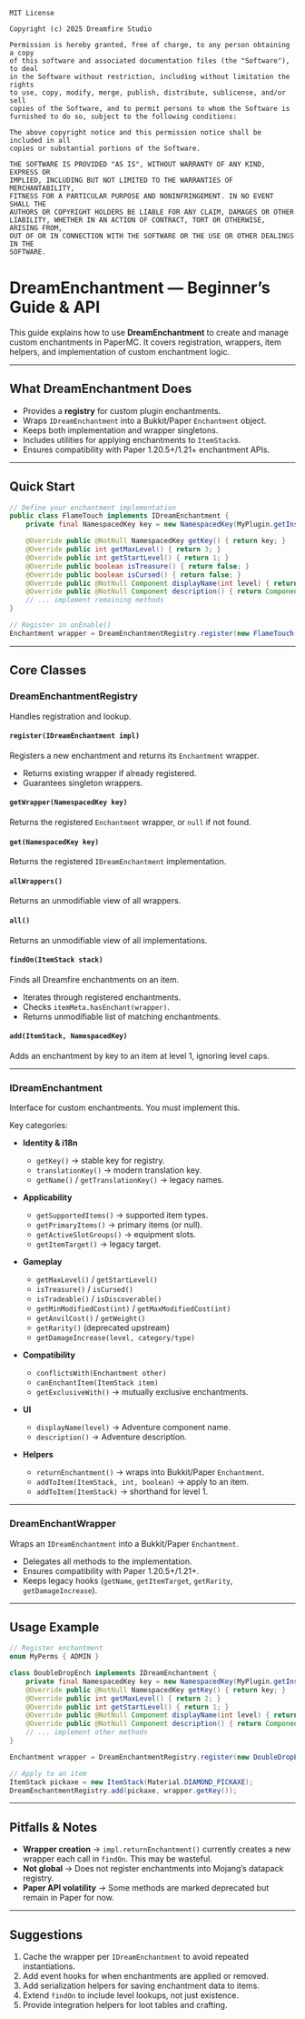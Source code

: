 ```
MIT License

Copyright (c) 2025 Dreamfire Studio

Permission is hereby granted, free of charge, to any person obtaining a copy
of this software and associated documentation files (the "Software"), to deal
in the Software without restriction, including without limitation the rights
to use, copy, modify, merge, publish, distribute, sublicense, and/or sell
copies of the Software, and to permit persons to whom the Software is
furnished to do so, subject to the following conditions:

The above copyright notice and this permission notice shall be included in all
copies or substantial portions of the Software.

THE SOFTWARE IS PROVIDED "AS IS", WITHOUT WARRANTY OF ANY KIND, EXPRESS OR
IMPLIED, INCLUDING BUT NOT LIMITED TO THE WARRANTIES OF MERCHANTABILITY,
FITNESS FOR A PARTICULAR PURPOSE AND NONINFRINGEMENT. IN NO EVENT SHALL THE
AUTHORS OR COPYRIGHT HOLDERS BE LIABLE FOR ANY CLAIM, DAMAGES OR OTHER
LIABILITY, WHETHER IN AN ACTION OF CONTRACT, TORT OR OTHERWISE, ARISING FROM,
OUT OF OR IN CONNECTION WITH THE SOFTWARE OR THE USE OR OTHER DEALINGS IN THE
SOFTWARE.
```

# DreamEnchantment — Beginner’s Guide & API

This guide explains how to use **DreamEnchantment** to create and manage custom enchantments in PaperMC. It covers registration, wrappers, item helpers, and implementation of custom enchantment logic.

---

## What DreamEnchantment Does

* Provides a **registry** for custom plugin enchantments.
* Wraps `IDreamEnchantment` into a Bukkit/Paper `Enchantment` object.
* Keeps both implementation and wrapper singletons.
* Includes utilities for applying enchantments to `ItemStack`s.
* Ensures compatibility with Paper 1.20.5+/1.21+ enchantment APIs.

---

## Quick Start

```java
// Define your enchantment implementation
public class FlameTouch implements IDreamEnchantment {
    private final NamespacedKey key = new NamespacedKey(MyPlugin.getInstance(), "flame_touch");

    @Override public @NotNull NamespacedKey getKey() { return key; }
    @Override public int getMaxLevel() { return 3; }
    @Override public int getStartLevel() { return 1; }
    @Override public boolean isTreasure() { return false; }
    @Override public boolean isCursed() { return false; }
    @Override public @NotNull Component displayName(int level) { return Component.text("Flame Touch " + level); }
    @Override public @NotNull Component description() { return Component.text("Sets blocks on fire when mined"); }
    // ... implement remaining methods
}

// Register in onEnable()
Enchantment wrapper = DreamEnchantmentRegistry.register(new FlameTouch());
```

---

## Core Classes

### **DreamEnchantmentRegistry**

Handles registration and lookup.

#### `register(IDreamEnchantment impl)`

Registers a new enchantment and returns its `Enchantment` wrapper.

* Returns existing wrapper if already registered.
* Guarantees singleton wrappers.

#### `getWrapper(NamespacedKey key)`

Returns the registered `Enchantment` wrapper, or `null` if not found.

#### `get(NamespacedKey key)`

Returns the registered `IDreamEnchantment` implementation.

#### `allWrappers()`

Returns an unmodifiable view of all wrappers.

#### `all()`

Returns an unmodifiable view of all implementations.

#### `findOn(ItemStack stack)`

Finds all Dreamfire enchantments on an item.

* Iterates through registered enchantments.
* Checks `itemMeta.hasEnchant(wrapper)`.
* Returns unmodifiable list of matching enchantments.

#### `add(ItemStack, NamespacedKey)`

Adds an enchantment by key to an item at level 1, ignoring level caps.

---

### **IDreamEnchantment**

Interface for custom enchantments. You must implement this.

Key categories:

* **Identity & i18n**

    * `getKey()` → stable key for registry.
    * `translationKey()` → modern translation key.
    * `getName()` / `getTranslationKey()` → legacy names.

* **Applicability**

    * `getSupportedItems()` → supported item types.
    * `getPrimaryItems()` → primary items (or null).
    * `getActiveSlotGroups()` → equipment slots.
    * `getItemTarget()` → legacy target.

* **Gameplay**

    * `getMaxLevel()` / `getStartLevel()`
    * `isTreasure()` / `isCursed()`
    * `isTradeable()` / `isDiscoverable()`
    * `getMinModifiedCost(int)` / `getMaxModifiedCost(int)`
    * `getAnvilCost()` / `getWeight()`
    * `getRarity()` (deprecated upstream)
    * `getDamageIncrease(level, category/type)`

* **Compatibility**

    * `conflictsWith(Enchantment other)`
    * `canEnchantItem(ItemStack item)`
    * `getExclusiveWith()` → mutually exclusive enchantments.

* **UI**

    * `displayName(level)` → Adventure component name.
    * `description()` → Adventure description.

* **Helpers**

    * `returnEnchantment()` → wraps into Bukkit/Paper `Enchantment`.
    * `addToItem(ItemStack, int, boolean)` → apply to an item.
    * `addToItem(ItemStack)` → shorthand for level 1.

---

### **DreamEnchantWrapper**

Wraps an `IDreamEnchantment` into a Bukkit/Paper `Enchantment`.

* Delegates all methods to the implementation.
* Ensures compatibility with Paper 1.20.5+/1.21+.
* Keeps legacy hooks (`getName`, `getItemTarget`, `getRarity`, `getDamageIncrease`).

---

## Usage Example

```java
// Register enchantment
enum MyPerms { ADMIN }

class DoubleDropEnch implements IDreamEnchantment {
    private final NamespacedKey key = new NamespacedKey(MyPlugin.getInstance(), "double_drop");
    @Override public @NotNull NamespacedKey getKey() { return key; }
    @Override public int getMaxLevel() { return 2; }
    @Override public int getStartLevel() { return 1; }
    @Override public @NotNull Component displayName(int level) { return Component.text("Double Drop " + level); }
    @Override public @NotNull Component description() { return Component.text("Chance to double mined drops"); }
    // ... implement other methods
}

Enchantment wrapper = DreamEnchantmentRegistry.register(new DoubleDropEnch());

// Apply to an item
ItemStack pickaxe = new ItemStack(Material.DIAMOND_PICKAXE);
DreamEnchantmentRegistry.add(pickaxe, wrapper.getKey());
```

---

## Pitfalls & Notes

* **Wrapper creation** → `impl.returnEnchantment()` currently creates a new wrapper each call in `findOn`. This may be wasteful.
* **Not global** → Does not register enchantments into Mojang’s datapack registry.
* **Paper API volatility** → Some methods are marked deprecated but remain in Paper for now.

---

## Suggestions

1. Cache the wrapper per `IDreamEnchantment` to avoid repeated instantiations.
2. Add event hooks for when enchantments are applied or removed.
3. Add serialization helpers for saving enchantment data to items.
4. Extend `findOn` to include level lookups, not just existence.
5. Provide integration helpers for loot tables and crafting.